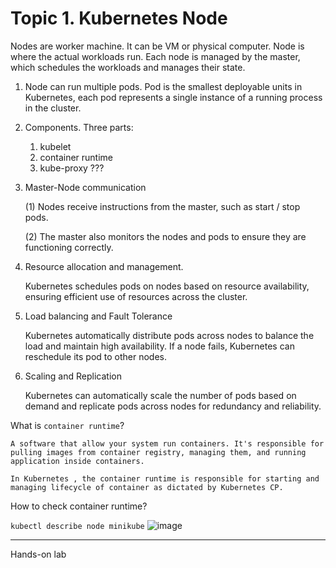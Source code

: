 # Topic 1. Kubernetes Node
Nodes are worker machine. It can be VM or physical computer. Node is where the actual workloads run. Each node is managed by the master, which schedules the workloads and manages their state. 

1. Node can run multiple pods. Pod is the smallest deployable units in Kubernetes, each pod represents a single instance of a running process in the cluster.

2. Components. Three parts:
	1. kubelet
    2. container runtime
   	3. kube-proxy ???
5. Master-Node communication
	
 	(1) Nodes receive instructions from the master, such as start / stop pods.
	
 	(2) The master also monitors the nodes and pods to ensure they are functioning correctly.
6. Resource allocation and management.

	Kubernetes schedules pods on nodes based on resource availability, ensuring efficient use of resources across the cluster.

7. Load balancing and Fault Tolerance

	Kubernetes automatically distribute pods across nodes to balance the load and maintain high availability. If a node fails, Kubernetes can reschedule its pod to other nodes. 

8. Scaling and Replication

   Kubernetes can automatically scale the number of pods based on demand and replicate pods across nodes for redundancy and reliability. 


What is `container runtime`? 

 	A software that allow your system run containers. It's responsible for pulling images from container registry, managing them, and running application inside containers. 

  	In Kubernetes , the container runtime is responsible for starting and managing lifecycle of container as dictated by Kubernetes CP. 

How to check container runtime? 

`kubectl describe node minikube`
![image](https://github.com/KelvinG-LGTM/KubeBytebyByte/assets/13389755/64be6e6d-36f7-4ac3-b6d3-c6dcaeab84f6)



--- 
Hands-on lab
